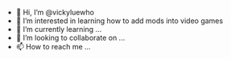 - 👋 Hi, I’m @vickyluewho
- 👀 I’m interested in learning how to add mods into video games
- 🌱 I’m currently learning ...
- 💞️ I’m looking to collaborate on ...
- 📫 How to reach me ...

<!---
vickyluewho/vickyluewho is a ✨ special ✨ repository because its `README.md` (this file) appears on your GitHub profile.
You can click the Preview link to take a look at your changes.
--->
